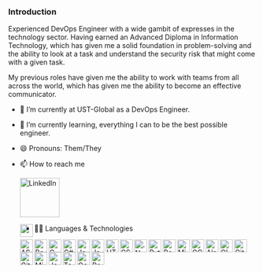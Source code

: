 ### Introduction

Experienced DevOps Engineer with a wide gambit of expresses in the technology 
sector. Having earned an Advanced Diploma in Information Technology, 
which has given me a solid foundation in problem-solving and the ability 
to look at a task and understand the security risk that might come 
with a given task.

My previous roles have given me the ability to work with teams from all across 
the world, which has given me the ability to become an effective communicator.  

- 🔭 I’m currently at UST-Global as a DevOps Engineer.
- 🌱 I’m currently learning, everything I can to be the best possible engineer.
- 😄 Pronouns: Them/They
- 📫 How to reach me

    [<img align="center" alt="LinkedIn" width="80" src="https://golflifenavigators.com/wp-content/uploads/2018/09/linkedin-logo.png" />]( https://www.linkedin.com/in/benjamin-saul-mcculloch/)

    <img align="left" alt="" width="26px" src="" />


- 🧑‍💻 Languages & Technologies
    
    <img align="left" alt="ASP.Net" width="26px" src="https://pics.freeicons.io/uploads/icons/png/14621971553750220-512.png" />
    <img align="left" alt="Bash" width="26px" src="https://community.infoblox.com/t5/image/serverpage/image-id/2195iA290BF7E3BA6064D/image-size/large/is-moderation-mode/true?v=v2&px=999" />
    <img align="left" alt="C" width="26px" src="https://cdn.iconscout.com/icon/free/png-512/c-programming-569564.png" />
    <img align="left" alt="C#" width="26px" src="https://iconape.com/wp-content/files/sh/51404/svg/c--4.svg" />
    <img align="left" alt="Java" width="26px" src="https://icons-for-free.com/iconfiles/png/512/java+icon-1320167912601224138.png" />
    <img align="left" alt="JavaScript" width="26px" src="https://cdn.iconscout.com/icon/free/png-512/javascript-2752148-2284965.png" />
    <img align="left" alt="HTML 5" width="26px" src="https://icons-for-free.com/iconfiles/png/512/icon++html+icon-1320194800994962643.png" />
    <img align="left" alt="CSS" width="26px" src="https://icon-library.com/images/css3-icon/css3-icon-10.jpg" />
    <img align="left" alt=".Net" width="26px" src="https://upload.wikimedia.org/wikipedia/commons/thumb/e/ee/.NET_Core_Logo.svg/1200px-.NET_Core_Logo.svg.png" />
    <img align="left" alt="Python" width="26px" src="https://upload.wikimedia.org/wikipedia/commons/thumb/c/c3/Python-logo-notext.svg/768px-Python-logo-notext.svg.png" />
    <img align="left" alt="Powershell" width="26px" src="https://4.bp.blogspot.com/-VnHaVPAfOms/XDepW52T1BI/AAAAAAAAGQo/ZzujNs2KPkEmmtF1Astea01BkZ6RGStswCLcBGAs/s1600/powershell.png" />
    <img align="left" alt="Microsoft Azure" width="26px" src="https://is3-ssl.mzstatic.com/image/thumb/Purple124/v4/26/70/f7/2670f758-1cdb-60f3-f854-55eb75fd6ba6/source/256x256bb.jpg" />
    <img align="left" alt="GCP" width="26px" src="http://static1.squarespace.com/static/5ad4b8e04eddecf8fce0d794/5bbc13259140b782d111ad46/5bbc13d69140b782d111b4b4/1539054124718/apple-icon.png" />

    <img align="left" alt="Alasian" width="26px" src="https://pbs.twimg.com/profile_images/907320949762134016/NVTmGzl7_400x400.jpg" />
    <img align="left" alt="GIT" width="26px" src="https://git-scm.com/images/logos/downloads/Git-Icon-1788C.png" />
    <img align="left" alt="GitHub" width="26px" src="https://cdn2.iconfinder.com/data/icons/social-icons-33/128/Github-512.png" />
    <img align="left" alt="GitLab" width="26px" src="https://upload.wikimedia.org/wikipedia/commons/thumb/1/18/GitLab_Logo.svg/1200px-GitLab_Logo.svg.png" />

    <img align="left" alt="Microsoft Azure DevOps" width="26px" src="https://user-images.githubusercontent.com/1874103/46415699-cfc5cf00-c6f3-11e8-9bcc-2fc2bf1759ec.png" />
    <img align="left" alt="Jenkins" width="26px" src="https://wiki.jenkins.io/download/attachments/2916393/headshot.png?version=1&modificationDate=1302753947000&api=v2" />
    <img align="left" alt="TeamCity" width="26px" src="https://upload.wikimedia.org/wikipedia/commons/8/8e/TeamCity_Icon.png" />
    <img align="left" alt="Octopus-Deploy" width="26px" src="https://images.g2crowd.com/uploads/product/hd_favicon/d65129b4caefad9d7ed13c2c21023096/octopus-deploy.svg" />
    <img align="left" alt="PostMan" width="26px" src="https://images.g2crowd.com/uploads/product/hd_favicon/1535488313/postman.svg" />




